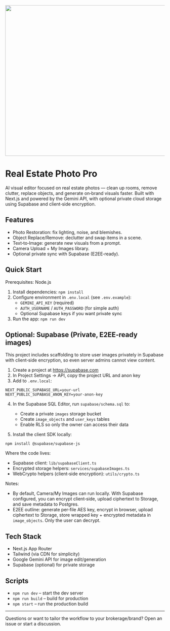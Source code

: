 <div align="center">
<img width="1200" height="475" alt="GHBanner" src="https://github.com/user-attachments/assets/0aa67016-6eaf-458a-adb2-6e31a0763ed6" />
</div>

# Real Estate Photo Pro

AI visual editor focused on real estate photos — clean up rooms, remove clutter, replace objects, and generate on‑brand visuals faster. Built with Next.js and powered by the Gemini API, with optional private cloud storage using Supabase and client‑side encryption.

## Features

- Photo Restoration: fix lighting, noise, and blemishes.
- Object Replace/Remove: declutter and swap items in a scene.
- Text‑to‑Image: generate new visuals from a prompt.
- Camera Upload + My Images library.
- Optional private sync with Supabase (E2EE‑ready).

## Quick Start

Prerequisites: Node.js

1) Install dependencies: `npm install`
2) Configure environment in `.env.local` (see `.env.example`):
   - `GEMINI_API_KEY` (required)
   - `AUTH_USERNAME` / `AUTH_PASSWORD` (for simple auth)
   - Optional Supabase keys if you want private sync
3) Run the app: `npm run dev`

## Optional: Supabase (Private, E2EE‑ready images)

This project includes scaffolding to store user images privately in Supabase with client‑side encryption, so even server admins cannot view content.

1) Create a project at https://supabase.com
2) In Project Settings → API, copy the project URL and anon key
3) Add to `.env.local`:

```
NEXT_PUBLIC_SUPABASE_URL=your-url
NEXT_PUBLIC_SUPABASE_ANON_KEY=your-anon-key
```

4) In the Supabase SQL Editor, run `supabase/schema.sql` to:
   - Create a private `images` storage bucket
   - Create `image_objects` and `user_keys` tables
   - Enable RLS so only the owner can access their data

5) Install the client SDK locally:

```
npm install @supabase/supabase-js
```

Where the code lives:
- Supabase client: `lib/supabaseClient.ts`
- Encrypted storage helpers: `services/supabaseImages.ts`
- WebCrypto helpers (client‑side encryption): `utils/crypto.ts`

Notes:
- By default, Camera/My Images can run locally. With Supabase configured, you can encrypt client‑side, upload ciphertext to Storage, and save metadata to Postgres.
- E2EE outline: generate per‑file AES key, encrypt in browser, upload ciphertext to Storage, store wrapped key + encrypted metadata in `image_objects`. Only the user can decrypt.

## Tech Stack

- Next.js App Router
- Tailwind (via CDN for simplicity)
- Google Gemini API for image edit/generation
- Supabase (optional) for private storage

## Scripts

- `npm run dev` – start the dev server
- `npm run build` – build for production
- `npm start` – run the production build

---

Questions or want to tailor the workflow to your brokerage/brand? Open an issue or start a discussion.

